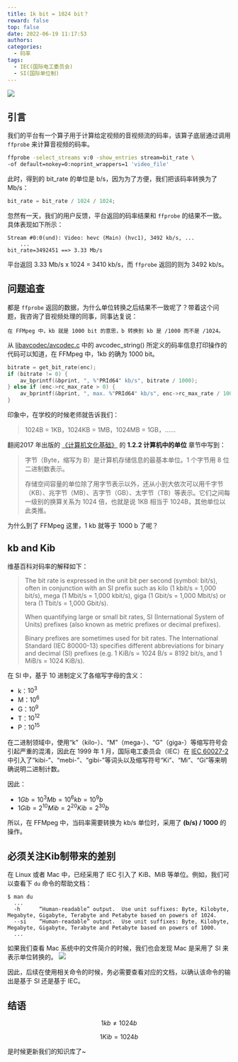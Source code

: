 ```yaml
---
title: 1k bit = 1024 bit？
reward: false
top: false
date: 2022-06-19 11:17:53
authors:
categories:
  - 码率
tags:
  - IEC(国际电工委员会) 
  - SI(国际单位制)
---
```

![](1.jpg)

## 引言
我们的平台有一个算子用于计算给定视频的音视频流的码率，该算子底层通过调用 `ffprobe` 来计算音视频的码率。

```bash
ffprobe -select_streams v:0 -show_entries stream=bit_rate \
-of default=nokey=0:noprint_wrappers=1 'video_file'
```

此时，得到的 bit_rate 的单位是 b/s，因为为了方便，我们把该码率转换为了 Mb/s：

```C
bit_rate = bit_rate / 1024 / 1024;
```

忽然有一天，我们的用户反馈，平台返回的码率结果和 `ffprobe` 的结果不一致。具体表现如下所示：

```
Stream #0:0(und): Video: hevc (Main) (hvc1), 3492 kb/s, ...
    ...
bit_rate=3492451 ==> 3.33 Mb/s
```

平台返回 3.33 Mb/s x 1024 = 3410 kb/s，而 `ffprobe` 返回的则为 3492 kb/s。

<!--more-->

## 问题追查
都是 `ffprobe` 返回的数据，为什么单位转换之后结果不一致呢了？带着这个问题，我咨询了音视频处理的同事，同事达复说：

```
在 FFMpeg 中，kb 就是 1000 bit 的意思，b 转换到 kb 是 /1000 而不是 /1024。
```

从 [libavcodec/avcodec.c](https://github.com/FFmpeg/FFmpeg/blob/master/libavcodec/avcodec.c) 中的 avcodec_string() 所定义的码率信息打印操作的代码可以知道，在 FFMpeg 中，1kb 的确为 1000 bit。 

```C
bitrate = get_bit_rate(enc);
if (bitrate != 0) {
    av_bprintf(&bprint, ", %"PRId64" kb/s", bitrate / 1000);
} else if (enc->rc_max_rate > 0) {
    av_bprintf(&bprint, ", max. %"PRId64" kb/s", enc->rc_max_rate / 1000);
}
```

印象中，在学校的时候老师就告诉我们：
> 1024B = 1KB，1024KB = 1MB，1024MB = 1GB，……

翻阅2017 年出版的 [《计算机文化基础》](https://item.jd.com/10046467986315.html) 的 **1.2.2 计算机中的单位** 章节中写到：
> 字节（Byte，缩写为 B）是计算机存储信息的最基本单位。1 个字节用 8 位二进制数表示。
> 
> 存储空间容量的单位除了用字节表示以外，还从小到大依次可以用千字节（KB）、兆字节（MB）、吉字节（GB）、太字节（TB）等表示。它们之间每一级别的换算关系为 1024 倍，也就是说 1KB 相当于 1024B，其他单位以此类推。

为什么到了 FFMpeg 这里，1 kb 就等于 1000 b 了呢？

## kb and Kib
维基百科对码率的解释如下：
> The bit rate is expressed in the unit bit per second (symbol: bit/s), often in conjunction with an SI prefix such as kilo (1 kbit/s = 1,000 bit/s), mega (1 Mbit/s = 1,000 kbit/s), giga (1 Gbit/s = 1,000 Mbit/s) or tera (1 Tbit/s = 1,000 Gbit/s).
> 
> When quantifying large or small bit rates, SI (International System of Units) prefixes (also known as metric prefixes or decimal prefixes). 
>
> Binary prefixes are sometimes used for bit rates. The International Standard (IEC 80000-13) specifies different abbreviations for binary and decimal (SI) prefixes (e.g. 1 KiB/s = 1024 B/s = 8192 bit/s, and 1 MiB/s = 1024 KiB/s).

在 SI 中，基于 10 进制定义了各缩写字母的含义：
* k：$10^3$
* M：$10^6$
* G：$10^9$
* T：$10^{12}$
* P：$10^{15}$

在二进制领域中，使用“k”（kilo-）、“M”（mega-）、“G”（giga-）等缩写符号会引起严重的混淆，因此在 1999 年 1 月，国际电工委员会（IEC）在 [IEC 60027-2](https://webstore.iec.ch/publication/12253) 中引入了“kibi-”、“mebi-”、“gibi-”等词头以及缩写符号“Ki”、“Mi”、“Gi”等来明确说明二进制计数。

因此：
* $1Gb = 10^{3}Mb = 10^{6}kb = 10^{9}b$
* $1Gib = 2^{10}Mib = 2^{20}Kib = 2^{30}b$

所以，在 FFMpeg 中，当码率需要转换为 kb/s 单位时，采用了 **(b/s) / 1000** 的操作。

## 必须关注Kib制带来的差别
在 Linux 或者 Mac 中，已经采用了 IEC 引入了 KiB、MiB 等单位。例如，我们可以查看下 `du` 命令的帮助文档：

```
$ man du
  ...
  -h      “Human-readable” output.  Use unit suffixes: Byte, Kilobyte, Megabyte, Gigabyte, Terabyte and Petabyte based on powers of 1024.
  --si    “Human-readable” output.  Use unit suffixes: Byte, Kilobyte, Megabyte, Gigabyte, Terabyte and Petabyte based on powers of 1000.
  ...
```

如果我们查看 Mac 系统中的文件简介的时候，我们也会发现 Mac 是采用了 SI 来表示单位转换的。
![](2.jpg)

因此，后续在使用相关命令的时候，务必需要查看对应的文档，以确认该命令的输出是基于 SI 还是基于 IEC。

## 结语
$$
1kb \ne 1024b
$$

$$
1Kib = 1024b
$$

是时候更新我们的知识库了~

